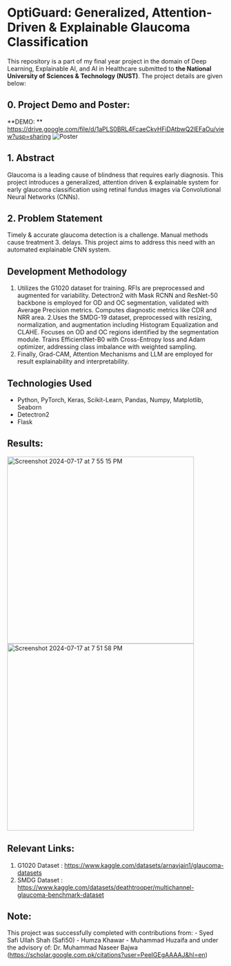 # OptiGuard: Generalized, Attention-Driven & Explainable Glaucoma Classification

This repository is a part of my final year project in the domain of Deep Learning, Explainable AI, and AI in Healthcare submitted to **the National University of Sciences & Technology (NUST)**. The project details are given below:

## 0. Project Demo and Poster:
**DEMO: ** https://drive.google.com/file/d/1aPLS0BRL4FcaeCkvHFiDAtbwQ2lEFaOu/view?usp=sharing
![Poster](https://github.com/user-attachments/assets/dc954d0a-f862-45fc-9aec-1c0ca9a0597d)

## 1. Abstract
Glaucoma is a leading cause of blindness that requires early diagnosis. This project introduces a generalized, attention driven & explainable system for early glaucoma classification using retinal fundus images via Convolutional Neural Networks (CNNs).
## 2. Problem Statement
Timely & accurate glaucoma detection is a challenge. Manual methods cause treatment 3. delays. This project aims to address this need with an automated explainable CNN system.
## Development Methodology
1. Utilizes the G1020 dataset for training. RFIs are preprocessed and augmented for variability. Detectron2 with Mask RCNN and ResNet-50 backbone is employed for OD and OC segmentation, validated with Average Precision metrics. Computes diagnostic metrics like CDR and NRR area.
2.Uses the SMDG-19 dataset, preprocessed with resizing, normalization, and augmentation including Histogram Equalization and CLAHE. Focuses on OD and OC regions identified by the segmentation module. Trains EfficientNet-B0 with Cross-Entropy loss and Adam optimizer, addressing class imbalance with weighted sampling.
3. Finally, Grad-CAM, Attention Mechanisms and LLM are employed for result explainability and interpretability.

## Technologies Used
- Python, PyTorch, Keras, Scikit-Learn, Pandas, Numpy, Matplotlib, Seaborn
- Detectron2
- Flask

## Results: 
<img width="433" alt="Screenshot 2024-07-17 at 7 55 15 PM" src="https://github.com/user-attachments/assets/a0337fb7-03a1-46b8-956c-edb52376be0e">
<img width="433" alt="Screenshot 2024-07-17 at 7 51 58 PM" src="https://github.com/user-attachments/assets/9c10ae4e-deeb-490a-88d1-9dbdf9e7a6de">

## Relevant Links: 
1. G1020 Dataset : https://www.kaggle.com/datasets/arnavjain1/glaucoma-datasets
2. SMDG Dataset : https://www.kaggle.com/datasets/deathtrooper/multichannel-glaucoma-benchmark-dataset

## Note:
This project was successfully completed with contributions from: 
    - Syed Safi Ullah Shah (Safi50)
    - Humza Khawar
    - Muhammad Huzaifa
and under the advisory of: 
Dr. Muhammad Naseer Bajwa (https://scholar.google.com.pk/citations?user=PeeIGEgAAAAJ&hl=en)


